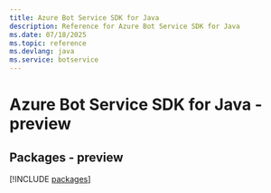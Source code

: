 ```yaml
---
title: Azure Bot Service SDK for Java
description: Reference for Azure Bot Service SDK for Java
ms.date: 07/18/2025
ms.topic: reference
ms.devlang: java
ms.service: botservice
---
```

# Azure Bot Service SDK for Java - preview
## Packages - preview
[!INCLUDE [packages](bot-service-index.md)]